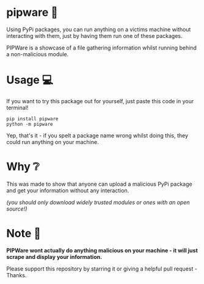 # pipware 🐍
Using PyPi packages, you can run anything on a victims machine without interacting with them, just by having them run one of these packages.

PIPWare is a showcase of a file gathering information whilst running behind a non-malicious module.

# Usage 💻
If you want to try this package out for yourself, just paste this code in your terminal!

    pip install pipware
    python -m pipware

Yep, that's it - if you spelt a package name wrong whilst doing this, they could run anything on your machine.
    
# Why ❔
This was made to show that anyone can upload a malicious PyPi package and get your information without any interaction.

*(you should only download widely trusted modules or ones with an open source!)*

# Note 📝
**PIPWare wont actually do anything malicious on your machine - it will just scrape and display your information.**

Please support this repository by starring it or giving a helpful pull request - Thanks.
